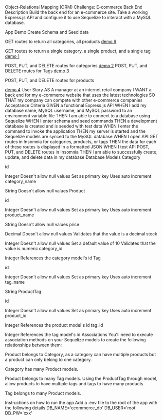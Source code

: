 Object-Relational Mapping (ORM) Challenge: E-commerce Back End
Description
Build the back end for an e-commerce site. Take a working Express.js API and configure it to use Sequelize to interact with a MySQL database.

App Demo
Create Schema and Seed data


GET routes to return all categories, all products
[demo 6](https://user-images.githubusercontent.com/88864267/142764606-f085ef04-6ea7-47d5-8a53-dfcc88fd24e2.gif)


GET routes to return a single category, a single product, and a single tag
[demo 1](https://user-images.githubusercontent.com/88864267/142764606-f085ef04-6ea7-47d5-8a53-dfcc88fd24e2.gif)

POST, PUT, and DELETE routes for categories
[demo 2](https://user-images.githubusercontent.com/88864267/142764606-f085ef04-6ea7-47d5-8a53-dfcc88fd24e2.gif)
POST, PUT, and DELETE routes for Tags
[demo 3](https://user-images.githubusercontent.com/88864267/142764606-f085ef04-6ea7-47d5-8a53-dfcc88fd24e2.gif)

POST, PUT, and DELETE routes for products

[demo 4](https://user-images.githubusercontent.com/88864267/142764606-f085ef04-6ea7-47d5-8a53-dfcc88fd24e2.gif)
User Story
AS A manager at an internet retail company
I WANT a back end for my e-commerce website that uses the latest technologies
SO THAT my company can compete with other e-commerce companies
Acceptance Criteria
GIVEN a functional Express.js API
WHEN I add my database name, MySQL username, and MySQL password to an environment variable file
THEN I am able to connect to a database using Sequelize
WHEN I enter schema and seed commands
THEN a development database is created and is seeded with test data
WHEN I enter the command to invoke the application
THEN my server is started and the Sequelize models are synced to the MySQL database
WHEN I open API GET routes in Insomnia for categories, products, or tags
THEN the data for each of these routes is displayed in a formatted JSON
WHEN I test API POST, PUT, and DELETE routes in Insomnia
THEN I am able to successfully create, update, and delete data in my database
Database Models
Category

id

Integer
Doesn't allow null values
Set as primary key
Uses auto increment
category_name

String
Doesn't allow null values
Product

id

Integer
Doesn't allow null values
Set as primary key
Uses auto increment
product_name

String
Doesn't allow null values
price

Decimal
Doesn't allow null values
Validates that the value is a decimal
stock

Integer
Doesn't allow null values
Set a default value of 10
Validates that the value is numeric
category_id

Integer
References the category model's id
Tag

id

Integer
Doesn't allow null values
Set as primary key
Uses auto increment
tag_name

String
ProductTag

id

Integer
Doesn't allow null values
Set as primary key
Uses auto increment
product_id

Integer
References the product model's id
tag_id

Integer
References the tag model's id
Associations
You'll need to execute association methods on your Sequelize models to create the following relationships between them:

Product belongs to Category, as a category can have multiple products but a product can only belong to one category.

Category has many Product models.

Product belongs to many Tag models. Using the ProductTag through model, allow products to have multiple tags and tags to have many products.

Tag belongs to many Product models.

Instructions on how to run the app
Add a .env file to the root of the app with the following details
DB_NAME='ecommerce_db'
DB_USER='root'
DB_PW='xxx'

